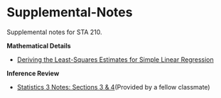 # Supplemental-Notes

Supplemental notes for STA 210.

**Mathematical Details**
- [Deriving the Least-Squares Estimates for Simple Linear Regression](slr-derivations.pdf)

**Inference Review**
- [Statistics 3 Notes: Sections 3 & 4](https://pmt.physicsandmathstutor.com/download/Maths/A-level/S3/Worksheets-Notes/Edexcel%20S3%20Notes.pdf)(Provided by a fellow classmate)